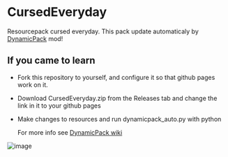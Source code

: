 # CursedEveryday
Resourcepack cursed everyday. This pack update automaticaly by [DynamicPack](https://github.com/AdamCalculator/DynamicPack) mod!


## If you came to learn
* Fork this repository to yourself, and configure it so that github pages work on it.
* Download CursedEveryday.zip from the Releases tab and change the link in it to your github pages
* Make changes to resources and run dynamicpack_auto.py with python

  For more info see [DynamicPack wiki](https://github.com/AdamCalculator/DynamicPack/wiki)


![image](https://github.com/AdamCalculator/CursedEveryday/assets/156993728/29a76215-294b-4fea-90a6-cc8ec11077e7)
